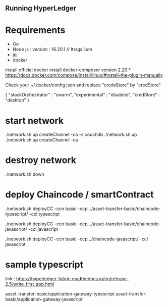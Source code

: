 ## Running HyperLedger

# Requirements
- Go
- Node js : version : 16.20.1 // lts/gallium
- jq 
- docker

install official docker
install docker-composer  version 2.20.*
https://docs.docker.com/compose/install/linux/#install-the-plugin-manually


Check your ~/.docker/config.json and replace "credsStore" by "credStore"

{
  "stackOrchestrator" : "swarm",
  "experimental" : "disabled",
  "credStore" : "desktop"
}



# start network
./network.sh up createChannel -ca -s couchdb 
./network.sh up 
./network.sh up createChannel -ca

# destroy network
./network.sh down

# deploy Chaincode / smartContract
./network.sh deployCC -ccn basic -ccp ../asset-transfer-basic/chaincode-typescript/ -ccl typescript

./network.sh deployCC -ccn basic -ccp ../asset-transfer-basic/chaincode-javascript/ -ccl javascript 

./network.sh deployCC -ccn basic -ccp ../chaincode-javascript/ -ccl javascript

# sample typescript
link : https://hyperledger-fabric.readthedocs.io/en/release-2.5/write_first_app.html

asset-transfer-basic/application-gateway-typescript
asset-transfer-basic/application-gateway-javascript
